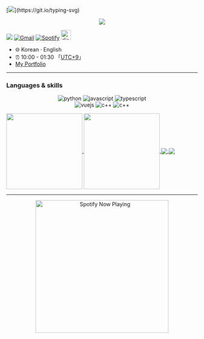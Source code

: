 [![](https://readme-typing-svg.demolab.com?font=Fira+Code&pause=1000&width=435&lines=Get+Hydrated%2C+Get+the+Sense.)](https://git.io/typing-svg)
<div align="center">
  <img src=https://github.com/lavi02/lavi02/assets/55977356/de520fdd-1dde-46a4-9db4-b4efc139b582>
</div>


<p>
  <img src="https://img.shields.io/badge/lavi02-blueviolet?style=flat&logo=appveyor&logoColor=lightgray"/>
  <a href="mailto:zerosec7@hanyang.ac.kr" target="_blank"><img src="https://img.shields.io/badge/Gmail-c14438.svg?&style=flat-square&logo=gmail&logoColor=white" alt="Gmail"></a>
  <a href="https://open.spotify.com/user/46p7smzj2rfj4k1069o16gvkb" target="_blank"><img src="https://img.shields.io/badge/Spotify-1ed760.svg?&style=flat-square&logo=spotify&logoColor=white" alt="Spotify"></a>
  <img src='https://cdn.jsdelivr.net/npm/simple-icons@3.0.1/icons/discord.svg' alt='discord' height='26'>
</p>

- :globe_with_meridians: Korean · English
- :alarm_clock: 10:00 - 01:30 「[UTC+9](https://time.is/UTC+9)」
- [My Portfolio](https://toothsome-tibia-7b8.notion.site/7bb8c1f74d8c4df2bd12fafef13f9581)

---

### Languages & skills
<p align="center">
  <img alt="python" src="https://img.shields.io/badge/Python-3572a5?style=flat-square&logo=python&logoColor=white">
  <img alt="javascript" src="https://img.shields.io/badge/JavaScript-000000?style=flat-square&logo=javascript">
  <img alt="typescript" src="https://img.shields.io/badge/TypeScript-1a0dab?style=flat-square&logo=typescript">
  <br/>
  <img alt="vuejs" src="https://img.shields.io/badge/Rust-DEA584?style=flat-square&logo=Rust">
  <img alt="c++" src="https://img.shields.io/badge/C++-f34b7d?style=flat-square&logo=c%2b%2b">
  <img alt="c++" src="https://img.shields.io/badge/Lua-000080?style=flat-square&logo=lua">
</p>


<a href="https://github.com/anuraghazra/github-readme-stats">
  <img height=200 align="center" src="https://github-readme-stats.vercel.app/api?username=lavi02&count_private=true&show_icons=true&rank_icon=percentile&card_width=300"  alt=""/>
</a>
<a href="https://github.com/anuraghazra/convoychat">
  <img height=200 align="center" src="https://github-readme-stats.vercel.app/api/top-langs/?username=lavi02&layout=compact&langs_count=8&card_width=440"  alt=""/>
</a>

<a href="https://github.com/lavi02/OryangBot-Cafeteria-Checker">
  <img align="center" src="https://github-readme-stats.vercel.app/api/pin/?username=lavi02&repo=OryangBot-Cafeteria-Checker&title_color=ffffff&text_color=c9cacc&icon_color=2bbc8a&bg_color=1d1f21" />
</a>
<a href="https://github.com/lavi02/game_tracking">
  <img align="center" src="https://github-readme-stats.vercel.app/api/pin/?username=lavi02&repo=game_tracking&title_color=ffffff&text_color=c9cacc&icon_color=2bbc8a&bg_color=1d1f21" />
</a>

---

<p align="center">
  <a href="https://open.spotify.com/user/46p7smzj2rfj4k1069o16gvkb" target="_blank"><img src="https://now-playing-on-spotify.vercel.app/api/spotify" alt="Spotify Now Playing" width="350"/></a>
</p>


